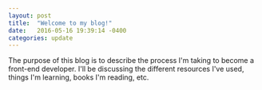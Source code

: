 ```yaml
---
layout: post
title:  "Welcome to my blog!"
date:   2016-05-16 19:39:14 -0400
categories: update
---
```

The purpose of this blog is to describe the process I'm taking to become a front-end developer. I'll be discussing the different resources I've used, things I'm learning, books I'm reading, etc.

[jekyll-docs]: http://jekyllrb.com/docs/home
[jekyll-gh]:   https://github.com/jekyll/jekyll
[jekyll-talk]: https://talk.jekyllrb.com/
